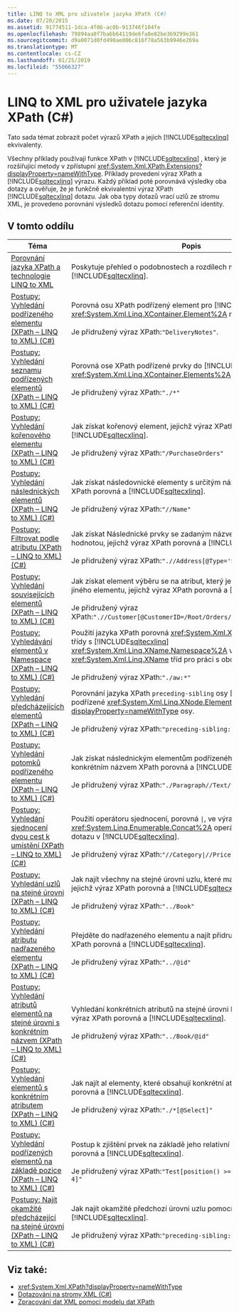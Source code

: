 ```yaml
---
title: LINQ to XML pro uživatele jazyka XPath (C#)
ms.date: 07/20/2015
ms.assetid: 91774511-1dca-4f06-ac0b-913746f104fe
ms.openlocfilehash: 79894aa0f7ba6b64119de6fa8e82be369299e361
ms.sourcegitcommit: d9a0071d0fd490ae006c816f78a563b9946e269a
ms.translationtype: MT
ms.contentlocale: cs-CZ
ms.lasthandoff: 01/25/2019
ms.locfileid: "55066327"
---
```

# <a name="linq-to-xml-for-xpath-users-c"></a>LINQ to XML pro uživatele jazyka XPath (C#)
Tato sada témat zobrazit počet výrazů XPath a jejich [!INCLUDE[sqltecxlinq](~/includes/sqltecxlinq-md.md)] ekvivalenty.  
  
 Všechny příklady používají funkce XPath v [!INCLUDE[sqltecxlinq](~/includes/sqltecxlinq-md.md)] , který je rozšiřující metody v zpřístupní <xref:System.Xml.XPath.Extensions?displayProperty=nameWithType>. Příklady provedení výraz XPath a [!INCLUDE[sqltecxlinq](~/includes/sqltecxlinq-md.md)] výrazu. Každý příklad poté porovnává výsledky oba dotazy a ověřuje, že je funkčně ekvivalentní výraz XPath [!INCLUDE[sqltecxlinq](~/includes/sqltecxlinq-md.md)] dotazu. Jak oba typy dotazů vrací uzlů ze stromu XML, je provedeno porovnání výsledků dotazu pomocí referenční identity.  
  
## <a name="in-this-section"></a>V tomto oddílu  
  
|Téma|Popis|  
|-----------|-----------------|  
|[Porovnání jazyka XPath a technologie LINQ to XML](../../../../csharp/programming-guide/concepts/linq/comparison-of-xpath-and-linq-to-xml.md)|Poskytuje přehled o podobnostech a rozdílech mezi XPath a [!INCLUDE[sqltecxlinq](~/includes/sqltecxlinq-md.md)].|  
|[Postupy: Vyhledání podřízeného elementu (XPath – LINQ to XML) (C#)](../../../../csharp/programming-guide/concepts/linq/how-to-find-a-child-element-xpath-linq-to-xml.md)|Porovná osu XPath podřízený element pro [!INCLUDE[sqltecxlinq](~/includes/sqltecxlinq-md.md)] <xref:System.Xml.Linq.XContainer.Element%2A> metody.<br /><br /> Je přidružený výraz XPath:`"DeliveryNotes"`.|  
|[Postupy: Vyhledání seznamu podřízených elementů (XPath – LINQ to XML) (C#)](../../../../csharp/programming-guide/concepts/linq/how-to-find-a-list-of-child-elements-xpath-linq-to-xml.md)|Porovná ose XPath podřízené prvky do [!INCLUDE[sqltecxlinq](~/includes/sqltecxlinq-md.md)] <xref:System.Xml.Linq.XContainer.Elements%2A> osy.<br /><br /> Je přidružený výraz XPath:`"./*"`|  
|[Postupy: Vyhledání kořenového elementu (XPath – LINQ to XML) (C#)](../../../../csharp/programming-guide/concepts/linq/how-to-find-the-root-element-xpath-linq-to-xml.md)|Jak získat kořenový element, jejichž výraz XPath porovná a [!INCLUDE[sqltecxlinq](~/includes/sqltecxlinq-md.md)].<br /><br /> Je přidružený výraz XPath:`"/PurchaseOrders"`|  
|[Postupy: Vyhledání následnických elementů (XPath – LINQ to XML) (C#)](../../../../csharp/programming-guide/concepts/linq/how-to-find-descendant-elements-xpath-linq-to-xml.md)|Jak získat následovnické elementy s určitým názvem jejichž výraz XPath porovná a [!INCLUDE[sqltecxlinq](~/includes/sqltecxlinq-md.md)].<br /><br /> Je přidružený výraz XPath:`"//Name"`|  
|[Postupy: Filtrovat podle atributu (XPath – LINQ to XML) (C#)](../../../../csharp/programming-guide/concepts/linq/how-to-filter-on-an-attribute-xpath-linq-to-xml.md)|Jak získat Následnické prvky se zadaným názvem a atribut se zadanou hodnotou, jejichž výraz XPath porovná a [!INCLUDE[sqltecxlinq](~/includes/sqltecxlinq-md.md)].<br /><br /> Je přidružený výraz XPath:`".//Address[@Type='Shipping']"`|  
|[Postupy: Vyhledání souvisejících elementů (XPath – LINQ to XML) (C#)](../../../../csharp/programming-guide/concepts/linq/how-to-find-related-elements-xpath-linq-to-xml.md)|Jak získat element výběru se na atribut, který je uvedené hodnotou jiného elementu, jejichž výraz XPath porovná a [!INCLUDE[sqltecxlinq](~/includes/sqltecxlinq-md.md)].<br /><br /> Je přidružený výraz XPath:`".//Customer[@CustomerID=/Root/Orders/Order[12]/CustomerID]"`|  
|[Postupy: Vyhledávání elementů v Namespace (XPath – LINQ to XML) (C#)](../../../../csharp/programming-guide/concepts/linq/how-to-find-elements-in-a-namespace-xpath-linq-to-xml.md)|Použití jazyka XPath porovná <xref:System.Xml.XmlNamespaceManager> třídy s [!INCLUDE[sqltecxlinq](~/includes/sqltecxlinq-md.md)] <xref:System.Xml.Linq.XName.Namespace%2A> vlastnost <xref:System.Xml.Linq.XName> tříd pro práci s obory názvů XML.<br /><br /> Je přidružený výraz XPath:`"./aw:*"`|  
|[Postupy: Vyhledání předcházejících elementů (XPath – LINQ to XML) (C#)](../../../../csharp/programming-guide/concepts/linq/how-to-find-preceding-siblings-xpath-linq-to-xml.md)|Porovnání jazyka XPath `preceding-sibling` osy [!INCLUDE[sqltecxlinq](~/includes/sqltecxlinq-md.md)] podřízené <xref:System.Xml.Linq.XNode.ElementsBeforeSelf%2A?displayProperty=nameWithType> osy.<br /><br /> Je přidružený výraz XPath:`"preceding-sibling::*"`|  
|[Postupy: Vyhledání potomků podřízeného elementu (XPath – LINQ to XML) (C#)](../../../../csharp/programming-guide/concepts/linq/how-to-find-descendants-of-a-child-element-xpath-linq-to-xml.md)|Jak získat následnickým elementům podřízeného elementu s konkrétním názvem XPath porovná a [!INCLUDE[sqltecxlinq](~/includes/sqltecxlinq-md.md)].<br /><br /> Je přidružený výraz XPath:`"./Paragraph//Text/text()"`|  
|[Postupy: Vyhledání sjednocení dvou cest k umístění (XPath – LINQ to XML) (C#)](../../../../csharp/programming-guide/concepts/linq/how-to-find-a-union-of-two-location-paths-xpath-linq-to-xml.md)|Použití operátoru sjednocení, porovná <code>&#124;</code>, ve výrazu XPath s <xref:System.Linq.Enumerable.Concat%2A> operátor standardního dotazu v [!INCLUDE[sqltecxlinq](~/includes/sqltecxlinq-md.md)].<br /><br /> Je přidružený výraz XPath:<code>"//Category&#124;//Price"</code>|  
|[Postupy: Vyhledání uzlů na stejné úrovni (XPath – LINQ to XML) (C#)](../../../../csharp/programming-guide/concepts/linq/how-to-find-sibling-nodes-xpath-linq-to-xml.md)|Jak najít všechny na stejné úrovni uzlu, které mají konkrétní název, jejichž výraz XPath porovná a [!INCLUDE[sqltecxlinq](~/includes/sqltecxlinq-md.md)].<br /><br /> Je přidružený výraz XPath:`"../Book"`|  
|[Postupy: Vyhledání atributu nadřazeného elementu (XPath – LINQ to XML) (C#)](../../../../csharp/programming-guide/concepts/linq/how-to-find-an-attribute-of-the-parent-xpath-linq-to-xml.md)|Přejděte do nadřazeného elementu a najít přidružený atribut pomocí XPath porovná a [!INCLUDE[sqltecxlinq](~/includes/sqltecxlinq-md.md)].<br /><br /> Je přidružený výraz XPath:`"../@id"`|  
|[Postupy: Vyhledání atributů elementů na stejné úrovni s konkrétním názvem (XPath – LINQ to XML) (C#)](../../../../csharp/programming-guide/concepts/linq/how-to-find-attributes-of-siblings-with-a-specific-name-xpath-linq-to-xml.md)|Vyhledání konkrétních atributů na stejné úrovni kontextu uzlu, jejichž výraz XPath porovná a [!INCLUDE[sqltecxlinq](~/includes/sqltecxlinq-md.md)].<br /><br /> Je přidružený výraz XPath:`"../Book/@id"`|  
|[Postupy: Vyhledání elementů s konkrétním atributem (XPath – LINQ to XML) (C#)](../../../../csharp/programming-guide/concepts/linq/how-to-find-elements-with-a-specific-attribute-xpath-linq-to-xml.md)|Jak najít al elementy, které obsahují konkrétní atribut, pomocí XPath porovná a [!INCLUDE[sqltecxlinq](~/includes/sqltecxlinq-md.md)].<br /><br /> Je přidružený výraz XPath:`"./*[@Select]"`|  
|[Postupy: Vyhledání podřízených elementů na základě pozice (XPath – LINQ to XML) (C#)](../../../../csharp/programming-guide/concepts/linq/how-to-find-child-elements-based-on-position-xpath-linq-to-xml.md)|Postup k zjištění prvek na základě jeho relativní pozice pomocí XPath porovná a [!INCLUDE[sqltecxlinq](~/includes/sqltecxlinq-md.md)].<br /><br /> Je přidružený výraz XPath:`"Test[position() >= 2 and position() <= 4]"`|  
|[Postupy: Najít okamžité předcházející na stejné úrovni (XPath – LINQ to XML) (C#)](../../../../csharp/programming-guide/concepts/linq/how-to-find-the-immediate-preceding-sibling-xpath-linq-to-xml.md)|Jak najít okamžité předchozí úrovni uzlu pomocí XPath porovná a [!INCLUDE[sqltecxlinq](~/includes/sqltecxlinq-md.md)].<br /><br /> Je přidružený výraz XPath:`"preceding-sibling::*[1]"`|  
  
## <a name="see-also"></a>Viz také:

- <xref:System.Xml.XPath?displayProperty=nameWithType>
- [Dotazování na stromy XML (C#)](../../../../csharp/programming-guide/concepts/linq/querying-xml-trees.md)
- [Zpracování dat XML pomocí modelu dat XPath](../../../../standard/data/xml/process-xml-data-using-the-xpath-data-model.md)
